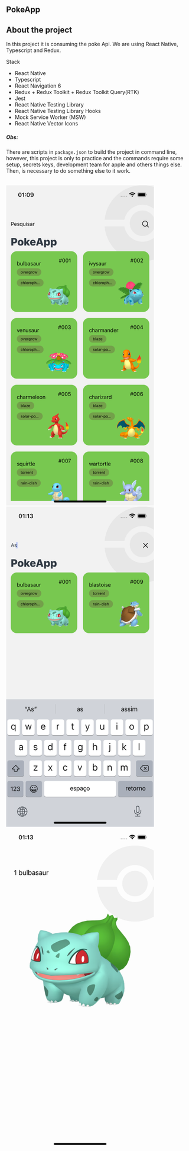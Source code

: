 ## PokeApp

## About the project

In this project it is consuming the poke Api. We are using React Native, Typescript and Redux.

 Stack
  - React Native
  - Typescript
  - React Navigation 6
  - Redux + Redux Toolkit + Redux Toolkit Query(RTK)
  - Jest
  - React Native Testing Library
  - React Native Testing Library Hooks
  - Mock Service Worker (MSW)
  - React Native Vector Icons
  

##### Obs:

There are scripts in ```package.json``` to build the project in command line, however, this project is only to practice and the commands require some setup, secrets keys, development team for apple and others things else. Then, is necessary to do something else to it work. 

<br/>

<div>
    <img src="./assets/images/pokeApp_home.png" width="400px" />
    <img src="./assets/images/pokeApp_home_searching.png" width="400px" />
    <img src="./assets/images/pokeApp_detailOne.png" width="400px"  />
</div>







